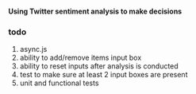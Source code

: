 #### Using Twitter sentiment analysis to make decisions

### todo

1. async.js
2. ability to add/remove items input box
3. ability to reset inputs after analysis is conducted
3. test to make sure at least 2 input boxes are present
4. unit and functional tests


